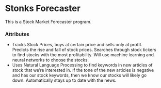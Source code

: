 # Stonks Forecaster

This is a Stock Market Forecaster program.
### Attributes
- Tracks Stock Prices, buys at certain price and sells only at profit. Predicts the rise and fall of stock prices. Searches through stock tickers to find stocks with the most profitability. Will use machine learning and neural networks to choose the stocks.
- Uses Natural Language Processing to find keywords in new articles of stock that we’re interested in. If the tone of the new articles is negative and has our stock keywords, then we know our stocks will likely go down. Automatically stays up to date with the news.

